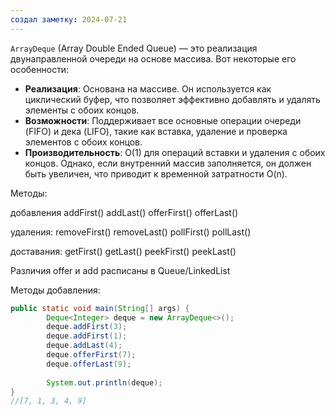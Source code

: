 ```yaml
---
создал заметку: 2024-07-21
---
```

`ArrayDeque` (Array Double Ended Queue) — это реализация двунаправленной очереди на основе массива. Вот некоторые его особенности:

- **Реализация**: Основана на массиве. Он используется как циклический буфер, что позволяет эффективно добавлять и удалять элементы с обоих концов.
- **Возможности**: Поддерживает все основные операции очереди (FIFO) и дека (LIFO), такие как вставка, удаление и проверка элементов с обоих концов.
- **Производительность**: O(1) для операций вставки и удаления с обоих концов. Однако, если внутренний массив заполняется, он должен быть увеличен, что приводит к временной затратности O(n).

Методы: 

добавления
addFirst()
addLast()
offerFirst()
offerLast()

удаления:
removeFirst()
removeLast()
pollFirst()
pollLast()

доставания: 
getFirst()
getLast()
peekFirst()
peekLast()

Различия offer и add расписаны в Queue/LinkedList

Методы добавления: 
```java 
public static void main(String[] args) {  
        Deque<Integer> deque = new ArrayDeque<>();  
        deque.addFirst(3);  
        deque.addFirst(1);  
        deque.addLast(4);  
        deque.offerFirst(7);  
        deque.offerLast(9);  
  
        System.out.println(deque);  
}
//[7, 1, 3, 4, 9]
```



